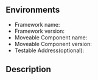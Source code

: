 ## Environments
* Framework name:
* Framework version:
* Moveable Component name:
* Moveable Component version:
* Testable Address(optional):

## Description
<!-- Let me know your situation -->
